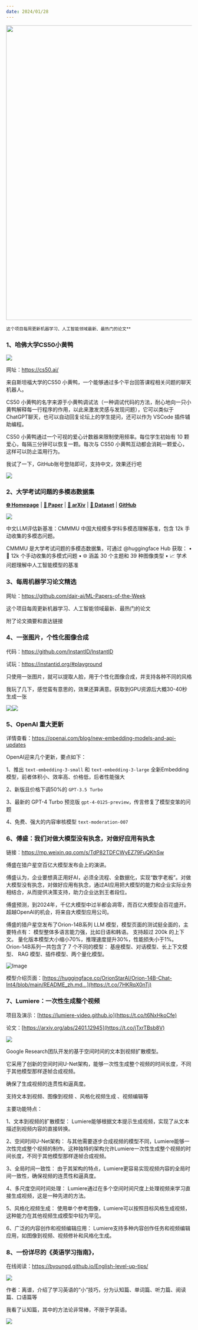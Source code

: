```yaml
---
date: 2024/01/28
---
```


<img src="https://my-wechat.oss-cn-beijing.aliyuncs.com/ddb50.gif" width="800" />  

<small>这个项目每周更新机器学习、人工智能领域最新、最热门的论文**</small>  



### 1、哈佛大学CS50小黄鸭

![](https://my-wechat.oss-cn-beijing.aliyuncs.com/ddb50.gif)

网址：https://cs50.ai/

来自斯坦福大学的CS50 小黄鸭，一个能够通过多个平台回答课程相关问题的聊天机器人。

 CS50 小黄鸭的名字来源于小黄鸭调试法（一种调试代码的方法，耐心地向一只小黄鸭解释每一行程序的作用，以此来激发灵感与发现问题），它可以类似于ChatGPT聊天，也可以自动回复论坛上的学生提问，还可以作为 VSCode 插件辅助编程。

CS50 小黄鸭通过一个可视的爱心计数器来限制使用频率。每位学生初始有 10 颗爱心，每隔三分钟可以恢复一颗。每次与 CS50 小黄鸭互动都会消耗一颗爱心，这样可以防止滥用行为。

我试了一下，GitHub账号登陆即可，支持中文，效果还行吧

![](https://my-wechat.oss-cn-beijing.aliyuncs.com/image-20240122132539200.png)

### 2、大学考试问题的多模态数据集

[**🌐 Homepage**](https://cmmmu-benchmark.github.io/) | [**🤗 Paper**](https://huggingface.co/papers/2401.11944) | [**📖 arXiv**](https://arxiv.org/pdf/2401.11944.pdf) | [**🤗 Dataset**](https://huggingface.co/datasets/m-a-p/CMMMU) | [**GitHub**](https://github.com/CMMMU-Benchmark/CMMMU)

![](https://my-wechat.oss-cn-beijing.aliyuncs.com/GEjW7ata8AAj5D5.jpeg)



中文LLM评估新基准：CMMMU 
中国大规模多学科多模态理解基准，包含 12k 手动收集的多模态问题。

CMMMU 是大学考试问题的多模态数据集，可通过 @huggingface Hub 获取：
• 🧠 12k 个手动收集的多模式问题
• 🌐 涵盖 30 个主题和 39 种图像类型
• 📈 学术问题理解中人工智能模型的基准

### 3、每周机器学习论文精选

网址：https://github.com/dair-ai/ML-Papers-of-the-Week

这个项目每周更新机器学习、人工智能领域最新、最热门的论文

附了论文摘要和直达链接

### 4、一张图片，个性化图像合成

代码：https://github.com/InstantID/InstantID

试玩：https://instantid.org/#playground

只使用一张图片，就可以提取人脸，用于个性化图像合成，并支持各种不同的风格

我玩了几下，感觉蛮有意思的，效果还算满意。获取到GPU资源后大概30-40秒生成一张

![](https://my-wechat.oss-cn-beijing.aliyuncs.com/image-20240126102017140.png)![](https://my-wechat.oss-cn-beijing.aliyuncs.com/image-20240126102032961.png)



### 5、OpenAI 重大更新

详情查看：https://openai.com/blog/new-embedding-models-and-api-updates

OpenAI迎来几个更新，要点如下：

1、推出 `text-embedding-3-small` 和 `text-embedding-3-large` 全新Embedding模型，前者体积小、效率高、价格低，后者性能强大

2、新版且价格下调50%的 `GPT-3.5 Turbo`

3、最新的 GPT-4 Turbo 预览版 `gpt-4-0125-preview`，传言修复了模型变笨的问题

4、免费、强大的内容审核模型 `text-moderation-007`



### 6、傅盛：我们对做大模型没有执念，对做好应用有执念

链接：https://mp.weixin.qq.com/s/TdP82TDFCWyEZ79FuQKhSw

傅盛在猎户星空百亿大模型发布会上的演讲。

傅盛认为，企业要想真正用好AI，必须全流程、全数据化，实现“数字老板”。对做大模型没有执念，对做好应用有执念，通过AI应用把大模型的能力和企业实际业务相结合，从而提供决策支持，助力企业达到王者段位。

傅盛预测，到2024年，千亿大模型中过半都会凋零，而百亿大模型会百花盛开。超越OpenAI的机会，将来自大模型应用公司。

傅盛的猎户星空发布了Orion-14B系列 LLM 模型，模型页面的测试挺全面的，主要特点有： 模型整体多语言能力强，比如日语和韩语。 支持超过 200k 的上下文。 量化版本模型大小缩小70%，推理速度提升30%，性能损失小于1%。 Orion-14B系列一共包含了 7 个不同的模型： 基座模型、对话模型、长上下文模型、 RAG 模型、插件模型、两个量化模型。 

![Image](https://my-wechat.oss-cn-beijing.aliyuncs.com/GEar7IdbkAAwv5p.jpeg)

模型介绍页面：[https://huggingface.co/OrionStarAI/Orion-14B-Chat-Int4/blob/main/README_zh.md…](https://t.co/7HKRqX0nTj)



### 7、Lumiere：一次性生成整个视频

项目及演示：[https://lumiere-video.github.io](https://t.co/t6NxHkoCfe)   

论文：[https://arxiv.org/abs/2401.12945](https://t.co/jTxrTBsb8V)

![](https://my-wechat.oss-cn-beijing.aliyuncs.com/image-20240129112054667.png)

Google Research团队开发的基于空间时间的文本到视频扩散模型。

它采用了创新的空间时间U-Net架构，能够一次性生成整个视频的时间长度，不同于其他模型那样逐帧合成视频。

确保了生成视频的连贯性和逼真度。

支持文本到视频、图像到视频 、风格化视频生成 、视频编辑等

主要功能特点：

1、文本到视频的扩散模型： Lumiere能够根据文本提示生成视频，实现了从文本描述到视频内容的直接转换。

2、空间时间U-Net架构： 与其他需要逐步合成视频的模型不同，Lumiere能够一次性完成整个视频的制作。这种独特的架构允许Lumiere一次性生成整个视频的时间长度，不同于其他模型那样逐帧合成视频。

3、全局时间一致性： 由于其架构的特点，Lumiere更容易实现视频内容的全局时间一致性，确保视频的连贯性和逼真度。

4、多尺度空间时间处理： Lumiere通过在多个空间时间尺度上处理视频来学习直接生成视频，这是一种先进的方法。

5、风格化视频生成： 使用单个参考图像，Lumiere可以按照目标风格生成视频，这种能力在其他视频生成模型中较为罕见。

6、广泛的内容创作和视频编辑应用： Lumiere支持多种内容创作任务和视频编辑应用，如图像到视频、视频修补和风格化生成。



### 8、一份详尽的《英语学习指南》，

在线阅读：https://byoungd.github.io/English-level-up-tips/

![](https://my-wechat.oss-cn-beijing.aliyuncs.com/GEVdCwaagAEVVjl.jpeg)

作者：离谱，介绍了学习英语的“小”技巧，分为认知篇、单词篇、听力篇、阅读篇、口语篇等

我看了认知篇，其中的方法论非常棒，不限于学英语。

![](https://my-wechat.oss-cn-beijing.aliyuncs.com/image-20240129111815736.png)
